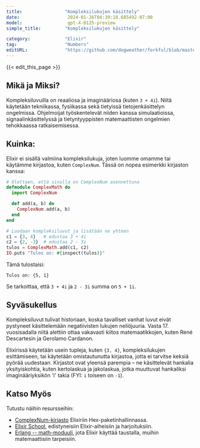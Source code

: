 ```yaml
---
title:                "Kompleksilukujen käsittely"
date:                  2024-01-26T04:39:18.685492-07:00
model:                 gpt-4-0125-preview
simple_title:         "Kompleksilukujen käsittely"

category:             "Elixir"
tag:                  "Numbers"
editURL:              "https://github.com/dogweather/forkful/blob/master/content/fi/elixir/working-with-complex-numbers.md"
---
```


{{< edit_this_page >}}

## Mikä ja Miksi?
Kompleksiluvuilla on reaaliosa ja imaginääriosa (kuten `3 + 4i`). Niitä käytetään tekniikassa, fysiikassa sekä tietyissä tietojenkäsittelyn ongelmissa. Ohjelmoijat työskentelevät niiden kanssa simulaatioissa, signaalinkäsittelyssä ja tietyntyyppisten matemaattisten ongelmien tehokkaassa ratkaisemisessa.

## Kuinka:
Elixir ei sisällä valmiina kompleksilukuja, joten luomme omamme tai käytämme kirjastoa, kuten `ComplexNum`. Tässä on nopea esimerkki kirjaston kanssa:

```elixir
# Olettaen, että sinulla on ComplexNum asennettuna
defmodule ComplexMath do
  import ComplexNum

  def add(a, b) do
    ComplexNum.add(a, b)
  end
end

# Luodaan kompleksiluvut ja lisätään ne yhteen
c1 = {3, 4}   # edustaa 3 + 4i
c2 = {2, -3}  # edustaa 2 - 3i
tulos = ComplexMath.add(c1, c2)
IO.puts "Tulos on: #{inspect(tulos)}"
```

Tämä tulostaisi:
```
Tulos on: {5, 1}
```

Se tarkoittaa, että `3 + 4i` ja `2 - 3i` summa on `5 + 1i`.

## Syväsukellus
Kompleksiluvut tulivat historiaan, koska tavalliset vanhat luvut eivät pystyneet käsittelemään negatiivisten lukujen neliöjuuria. Vasta 17. vuosisadalla niitä alettiin ottaa vakavasti kiitos matemaatikkojen, kuten René Descartesin ja Gerolamo Cardanon.

Elixirissä käytetään usein tupleja, kuten `{3, 4}`, kompleksilukujen esittämiseen, tai käytetään omistautunutta kirjastoa, jotta ei tarvitse keksiä pyörää uudestaan. Kirjastot ovat yleensä parempia – ne käsittelevät hankalia yksityiskohtia, kuten kertolaskua ja jakolaskua, jotka muuttuvat hankaliksi imaginääriyksikön 'i' takia (FYI: `i` toiseen on `-1`).

## Katso Myös
Tutustu näihin resursseihin:
- [ComplexNum-kirjasto](https://hex.pm/packages/complex_num) Elixiriin Hex-paketinhallinnassa.
- [Elixir School](https://elixirschool.com/en/), edistyneisiin Elixir-aiheisiin ja harjoituksiin.
- [Erlang -- math-moduuli](http://erlang.org/doc/man/math.html), jota Elixir käyttää taustalla, muihin matemaattisiin tarpeisiin.
